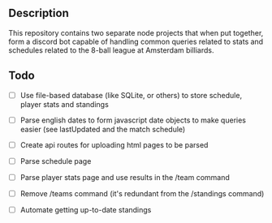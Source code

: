 ## Description

This repository contains two separate node projects that when put together, form a discord bot capable of handling common queries related to stats and schedules related to the 8-ball league at Amsterdam billiards.

## Todo

- [ ] Use file-based database (like SQLite, or others) to store schedule, player stats and standings
- [ ] Parse english dates to form javascript date objects to make queries easier (see lastUpdated and the match schedule)
- [ ] Create api routes for uploading html pages to be parsed
- [ ] Parse schedule page
- [ ] Parse player stats page and use results in the /team command
- [ ] Remove /teams command (it's redundant from the /standings command)
- [ ] Automate getting up-to-date standings

